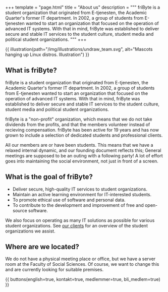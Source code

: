 +++
template = "page.html"
title = "About us"
description = """
friByte is a student organization that originated from E-tjenesten, the Academic Quarter's former IT department. In 2002, a group of students from E-tjenesten wanted to start an organization that focused on the operation of advanced IT systems. With that in mind, friByte was established to deliver secure and stable IT services to the student culture, student media and political student organizations.
"""
+++

{{ illustration(path="/img/illustrations/undraw_team.svg", alt="Mascots hanging up Linux distros. Illustration") }}

## What is friByte?

friByte is a student organization that originated from E-tjenesten, the Academic
Quarter's former IT department. In 2002, a group of students from E-tjenesten
wanted to start an organization that focused on the operation of advanced IT
systems. With that in mind, friByte was established to deliver secure and stable
IT services to the student culture, student media and political student
organizations.

friByte is a "non-profit" organization, which means that we do not take
dividends from the profits, and that the members volunteer instead of recieving
compensation. friByte has been active for 19 years and has now grown to include
a selection of dedicated students and professional clients.

All our members are or have been students. This means that we have a relaxed
internal dynamic, and our founding document reflects this; General meetings are
supposed to be an outing with a following party! A lot of effort goes into
maintaining the social environment, not just in front of a screen.

## What is the goal of friByte?

- Deliver secure, high-quality IT services to student organizations.
- Maintain an active learning environment for IT-interested students.
- To promote ethical use of software and personal data.
- To contribute to the development and improvement of free and open-source
  software.

We also focus on operating as many IT solutions as possible for various student
organizations. See [our clients](/en/our_clients) for an overview of the student
organizations we assist.

## Where are we located?

We do not have a physical meeting place or office, but we have a server room at
the Faculty of Social Sciences. Of course, we want to change this and are
currently looking for suitable premises.

{{ buttons(english=true, kontakt=true, medlemmer=true, bli_medlem=true) }}

